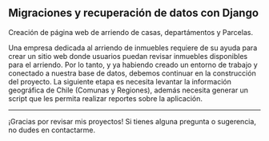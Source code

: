## Migraciones y recuperación de datos con Django

Creación de página web de arriendo de casas, departámentos y Parcelas.
 
Una empresa dedicada al arriendo de inmuebles requiere de su ayuda para crear un sitio web
donde usuarios puedan revisar inmuebles disponibles para el arriendo. Por lo tanto, y ya
habiendo creado un entorno de trabajo y conectado a nuestra base de datos, debemos
continuar en la construcción del proyecto. La siguiente etapa es necesita levantar la
información geográfica de Chile (Comunas y Regiones), además necesita generar un script
que les permita realizar reportes sobre la aplicación.

----------------------------------------------------------------------------------------------------------------------------------------------------------

¡Gracias por revisar mis proyectos! Si tienes alguna pregunta o sugerencia, no dudes en contactarme.
